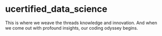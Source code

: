 # ucertified_data_science
This is where we weave the threads knowledge and innovation. And when we come out with profound insights, our coding odyssey begins. 
